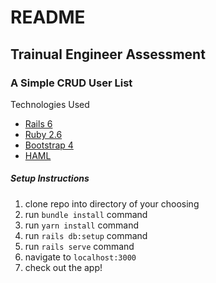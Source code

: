 # README

## Trainual Engineer Assessment

### A Simple CRUD User List

Technologies Used
  * [Rails 6](https://rubyonrails.org/)
  * [Ruby 2.6](https://www.ruby-lang.org/en/)
  * [Bootstrap 4](https://getbootstrap.com/docs/4.0/getting-started/introduction/)
  * [HAML](http://haml.info/)

##### Setup Instructions
  1. clone repo into directory of your choosing 
  2. run `bundle install` command
  3. run `yarn install` command 
  4. run `rails db:setup` command
  5. run `rails serve` command
  6. navigate to `localhost:3000`
  7. check out the app!